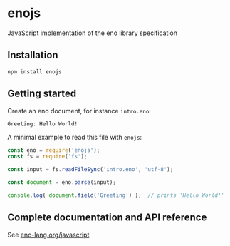 # enojs

JavaScript implementation of the eno library specification

## Installation

```
npm install enojs
```

## Getting started

Create an eno document, for instance `intro.eno`:

```eno
Greeting: Hello World!
```

A minimal example to read this file with `enojs`:

```js
const eno = require('enojs');
const fs = require('fs');

const input = fs.readFileSync('intro.eno', 'utf-8');

const document = eno.parse(input);

console.log( document.field('Greeting') );  // prints 'Hello World!'
```

## Complete documentation and API reference

See [eno-lang.org/javascript](https://eno-lang.org/javascript/)
